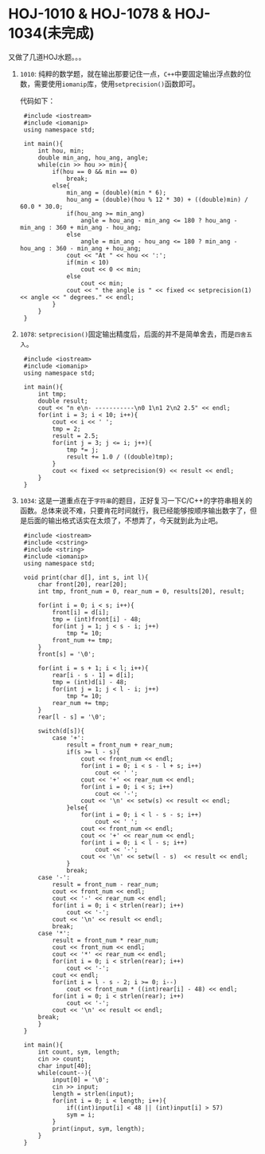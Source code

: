 # HOJ-1010 & HOJ-1078 & HOJ-1034(未完成)

又做了几道HOJ水题。。。  

1. ```1010```: 纯粹的数学题，就在输出那要记住一点，```C++```中要固定输出浮点数的位数，需要使用```iomanip```库，使用```setprecision()```函数即可。  

    代码如下：  

        #include <iostream>
        #include <iomanip>
        using namespace std;

        int main(){
            int hou, min;
            double min_ang, hou_ang, angle;
            while(cin >> hou >> min){
                if(hou == 0 && min == 0)
                    break;
                else{
                    min_ang = (double)(min * 6);
                    hou_ang = (double)(hou % 12 * 30) + ((double)min) / 60.0 * 30.0;
                    if(hou_ang >= min_ang)
                        angle = hou_ang - min_ang <= 180 ? hou_ang - min_ang : 360 + min_ang - hou_ang;
                    else
                        angle = min_ang - hou_ang <= 180 ? min_ang - hou_ang : 360 - min_ang + hou_ang;
                    cout << "At " << hou << ':';
                    if(min < 10)
                        cout << 0 << min;
                    else
                        cout << min;
                    cout << " the angle is " << fixed << setprecision(1) << angle << " degrees." << endl;
                }
            }
        }  


2. ```1078```: ```setprecision()```固定输出精度后，后面的并不是简单舍去，而是```四舍五入```。  

        #include <iostream>
        #include <iomanip>
        using namespace std;

        int main(){
            int tmp;
            double result;
            cout << "n e\n- -----------\n0 1\n1 2\n2 2.5" << endl;
            for(int i = 3; i < 10; i++){
                cout << i << ' ';
                tmp = 2;
                result = 2.5;
                for(int j = 3; j <= i; j++){
                    tmp *= j;
                    result += 1.0 / ((double)tmp);
                }
                cout << fixed << setprecision(9) << result << endl;
            }
        }  
		
3. ```1034```: 这是一道重点在于```字符串```的题目，正好复习一下C/C++的字符串相关的函数。总体来说不难，只要肯花时间就行，我已经能够按顺序输出数字了，但是后面的输出格式话实在太烦了，不想弄了，今天就到此为止吧。  

        #include <iostream>
        #include <cstring>
        #include <string>
        #include <iomanip>
        using namespace std;

        void print(char d[], int s, int l){
            char front[20], rear[20];
            int tmp, front_num = 0, rear_num = 0, results[20], result;

            for(int i = 0; i < s; i++){
                front[i] = d[i];
                tmp = (int)front[i] - 48;
                for(int j = 1; j < s - i; j++)
                    tmp *= 10;
                front_num += tmp;
            }
            front[s] = '\0';

            for(int i = s + 1; i < l; i++){
                rear[i - s - 1] = d[i];
                tmp = (int)d[i] - 48;
                for(int j = 1; j < l - i; j++)
                    tmp *= 10;
                rear_num += tmp;
            }
            rear[l - s] = '\0';

            switch(d[s]){
                case '+':
                    result = front_num + rear_num;
                    if(s >= l - s){
                        cout << front_num << endl;
                        for(int i = 0; i < s - l + s; i++)
                            cout << ' ';
                        cout << '+' << rear_num << endl;
                        for(int i = 0; i < s; i++)
                            cout << '-';
                        cout << '\n' << setw(s) << result << endl;
                    }else{
                        for(int i = 0; i < l - s - s; i++)
                            cout << ' ';
                        cout << front_num << endl;
                        cout << '+' << rear_num << endl;
                        for(int i = 0; i < l - s; i++)
                            cout << '-';
                        cout << '\n' << setw(l - s)  << result << endl;
                    }
                    break;
            case '-':
                result = front_num - rear_num;
                cout << front_num << endl;
                cout << '-' << rear_num << endl;
                for(int i = 0; i < strlen(rear); i++)
                    cout << '-';
                cout << '\n' << result << endl;
                break;
            case '*':
                result = front_num * rear_num;
                cout << front_num << endl;
                cout << '*' << rear_num << endl;
                for(int i = 0; i < strlen(rear); i++)
                    cout << '-';
                cout << endl;
                for(int i = l - s - 2; i >= 0; i--)
                    cout << front_num * ((int)rear[i] - 48) << endl;
                for(int i = 0; i < strlen(rear); i++)
                    cout << '-';
                cout << '\n' << result << endl;
            break;
            }
        }

        int main(){
            int count, sym, length;
            cin >> count;
            char input[40];
            while(count--){
                input[0] = '\0';
                cin >> input;
                length = strlen(input);
                for(int i = 0; i < length; i++){
                    if((int)input[i] < 48 || (int)input[i] > 57)
                    sym = i;
                }
                print(input, sym, length);
            }
        }